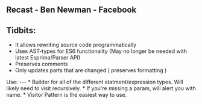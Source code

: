 Recast - Ben Newman - Facebook
---
Tidbits:
----
* It allows rewriting source code programmatically
* Uses AST-types for ES6 functionality (May no longer be needed with latest Esprima/Parser API)
* Preserves comments
* Only updates parts that are changed ( preserves formatting )

<div class="fragment"/>
Use:
---
* Builder for all of the different statment/expression types.  Will likely need to visit recursively.
* If you're missing a param, will alert you with name.
* Visitor Pattern is the easiest way to use.
